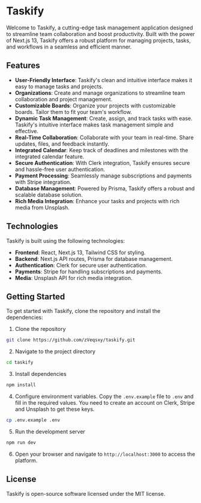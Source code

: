 # Taskify

Welcome to Taskify, a cutting-edge task management application designed to streamline team collaboration and boost productivity. Built with the power of Next.js 13, Taskify offers a robust platform for managing projects, tasks, and workflows in a seamless and efficient manner.

## Features

- **User-Friendly Interface**: Taskify's clean and intuitive interface makes it easy to manage tasks and projects.
- **Organizations**: Create and manage organizations to streamline team collaboration and project management.
- **Customizable Boards**: Organize your projects with customizable boards. Tailor them to fit your team's workflow.
- **Dynamic Task Management**: Create, assign, and track tasks with ease. Taskify's intuitive interface makes task management simple and effective.
- **Real-Time Collaboration**: Collaborate with your team in real-time. Share updates, files, and feedback instantly.
- **Integrated Calendar**: Keep track of deadlines and milestones with the integrated calendar feature.
- **Secure Authentication**: With Clerk integration, Taskify ensures secure and hassle-free user authentication.
- **Payment Processing**: Seamlessly manage subscriptions and payments with Stripe integration.
- **Database Management**: Powered by Prisma, Taskify offers a robust and scalable database solution.
- **Rich Media Integration**: Enhance your tasks and projects with rich media from Unsplash.

## Technologies

Taskify is built using the following technologies:

- **Frontend**: React, Next.js 13, Tailwind CSS for styling.
- **Backend**: Next.js API routes, Prisma for database management.
- **Authentication**: Clerk for secure user authentication.
- **Payments**: Stripe for handling subscriptions and payments.
- **Media**: Unsplash API for rich media integration.


## Getting Started

To get started with Taskify, clone the repository and install the dependencies:

1. Clone the repository
  ```bash
  git clone https://github.com/zVeqsxy/taskify.git
  ```

2. Navigate to the project directory
  ```bash
  cd taskify
  ```

3. Install dependencies
  ```bash
  npm install
  ```

4. Configure environment variables. Copy the `.env.example` file to `.env` and fill in the required values. You need to create an account on Clerk, Stripe and Unsplash to get these keys. 
  ```bash
  cp .env.example .env
  ```

5. Run the development server
  ```bash
  npm run dev
  ```

6. Open your browser and navigate to `http://localhost:3000` to access the platform.

## License
Taskify is open-source software licensed under the MIT license.